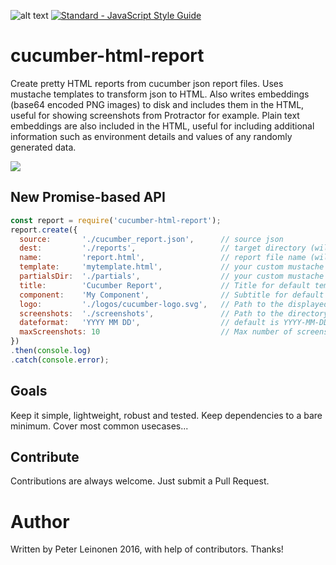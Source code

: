 ![alt text](https://travis-ci.org/leinonen/cucumber-html-report.svg?branch=master "Build status")
[![Standard - JavaScript Style Guide](https://img.shields.io/badge/code_style-standard-brightgreen.svg)](http://standardjs.com/)

# cucumber-html-report

Create pretty HTML reports from cucumber json report files. Uses mustache templates to transform json to HTML.
Also writes embeddings (base64 encoded PNG images) to disk and includes them in the HTML, 
useful for showing screenshots from Protractor for example. Plain text embeddings are also
included in the HTML, useful for including additional information such as environment details
and values of any randomly generated data.

![](http://www.pharatropic.eu/images/2f0469eec0559d908ae7a1be7a61c5d8.png)

## New Promise-based API

```javascript
const report = require('cucumber-html-report');
report.create({
  source:       './cucumber_report.json',      // source json
  dest:         './reports',                   // target directory (will create if not exists)
  name:         'report.html',                 // report file name (will be index.html if not exists)
  template:     'mytemplate.html',             // your custom mustache template (uses default if not specified)
  partialsDir:  './partials',                  // your custom mustache partials directory (uses default if no custom template is specified, or empty when there is template but no partials)
  title:        'Cucumber Report',             // Title for default template. (default is Cucumber Report)
  component:    'My Component',                // Subtitle for default template. (default is empty)
  logo:         './logos/cucumber-logo.svg',   // Path to the displayed logo.
  screenshots:  './screenshots',               // Path to the directory of screenshots. Optional.
  dateformat:   'YYYY MM DD',                  // default is YYYY-MM-DD hh:mm:ss
  maxScreenshots: 10                           // Max number of screenshots to save (default is 1000)
})
.then(console.log)
.catch(console.error);
```

## Goals
Keep it simple, lightweight, robust and tested.
Keep dependencies to a bare minimum.
Cover most common usecases...

## Contribute
Contributions are always welcome. Just submit a Pull Request.

# Author
Written by Peter Leinonen 2016, with help of contributors. Thanks!

